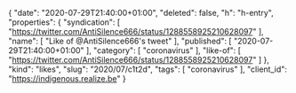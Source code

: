 {
  "date": "2020-07-29T21:40:00+01:00",
  "deleted": false,
  "h": "h-entry",
  "properties": {
    "syndication": [
      "https://twitter.com/AntiSilence666/status/1288558925210628097"
    ],
    "name": [
      "Like of @AntiSilence666's tweet"
    ],
    "published": [
      "2020-07-29T21:40:00+01:00"
    ],
    "category": [
      "coronavirus"
    ],
    "like-of": [
      "https://twitter.com/AntiSilence666/status/1288558925210628097"
    ]
  },
  "kind": "likes",
  "slug": "2020/07/c1t2d",
  "tags": [
    "coronavirus"
  ],
  "client_id": "https://indigenous.realize.be"
}
